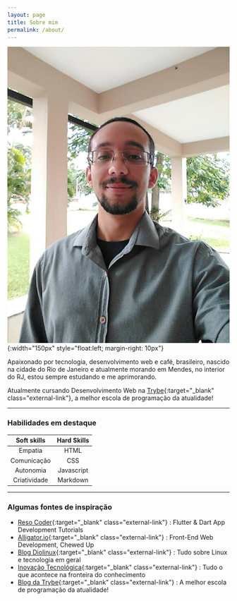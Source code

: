 ```yaml
---
layout: page
title: Sobre mim
permalink: /about/
---
```


![Israel de Souza Sant'Anna olhando diretamente para a câmera, com um leve sorriso  Profile Photo](assets/images/profile-photo.jpg){:width="150px" style="float:left; margin-right: 10px"}

Apaixonado por tecnologia, desenvolvimento web e café, brasileiro, nascido na cidade do Rio de Janeiro e atualmente morando em Mendes, no interior do RJ, estou sempre estudando e me aprimorando.

Atualmente cursando Desenvolvimento Web na [Trybe](https://www.betrybe.com/){:target="_blank"  class="external-link"}, a melhor escola de programação da atualidade!

<hr style="clear:both">

### Habilidades em destaque

| **Soft skills** | **Hard Skills** |
| :-------------: | :-------------: |
|     Empatia     |      HTML       |
|   Comunicação   |       CSS       |
|    Autonomia    |   Javascript    |
|  Criatividade   |    Markdown     |

---

### Algumas fontes de inspiração

- [Reso Coder](https://resocoder.com/blog/){:target="_blank" class="external-link"}
  : Flutter & Dart App Development Tutorials
- [Alligator.io](https://alligator.io){:target="_blank" class="external-link"}
  : Front-End Web Development, Chewed Up
- [Blog Diolinux](https://diolinux.com.br){:target="_blank" class="external-link"}
  : Tudo sobre Linux e tecnologia em geral
- [Inovação Tecnológica](https://www.inovacaotecnologica.com.br/){:target="_blank" class="external-link"}
  : Tudo o que acontece na fronteira do conhecimento
- [Blog da Trybe](https://blog.betrybe.com/){:target="_blank" class="external-link"}
  : A melhor escola de programação da atualidade!
